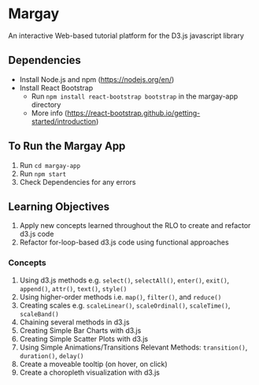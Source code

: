 # Margay
An interactive Web-based tutorial platform for the D3.js javascript library

## Dependencies

- Install Node.js and npm (https://nodejs.org/en/)
- Install React Bootstrap
    - Run `npm install react-bootstrap bootstrap` in the margay-app directory
    - More info (https://react-bootstrap.github.io/getting-started/introduction)

## To Run the Margay App

1. Run `cd margay-app`
2. Run `npm start`
3. Check Dependencies for any errors

## Learning Objectives

1. Apply new concepts learned throughout the RLO to create and refactor d3.js code 
2. Refactor for-loop-based d3.js code using functional approaches

### Concepts

1. Using d3.js methods
    e.g. `select()`, `selectAll()`, `enter()`, `exit()`, `append()`, `attr()`, `text()`, `style()`
2. Using higher-order methods 
    i.e. `map()`, `filter()`, and `reduce()`
3. Creating scales
    e.g. `scaleLinear()`, `scaleOrdinal()`, `scaleTime()`, `scaleBand()`
4. Chaining several methods in d3.js
5. Creating Simple Bar Charts with d3.js
6. Creating Simple Scatter Plots with d3.js
7. Using Simple Animations/Transitions
    Relevant Methods: `transition()`, `duration()`, `delay()`
8. Create a moveable tooltip (on hover, on click)
9. Create a choropleth visualization with d3.js